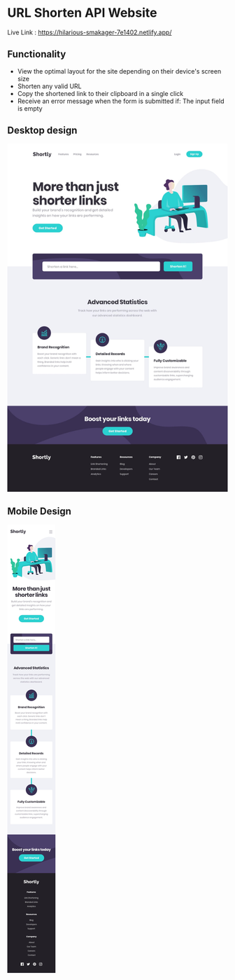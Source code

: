 # URL Shorten API Website

Live Link : https://hilarious-smakager-7e1402.netlify.app/

## Functionality

 - View the optimal layout for the site depending on their device's screen size
 - Shorten any valid URL
 - Copy the shortened link to their clipboard in a single click
 - Receive an error message when the form is submitted if: The input field is empty

## Desktop design

![alt text](./public/design/desktop-design.jpg)


## Mobile Design

![alt text](./public/design/mobile-design.jpg)
